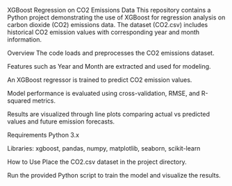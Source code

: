 XGBoost Regression on CO2 Emissions Data
This repository contains a Python project demonstrating the use of XGBoost for regression analysis on carbon dioxide (CO2) emissions data. The dataset (CO2.csv) includes historical CO2 emission values with corresponding year and month information.

Overview
The code loads and preprocesses the CO2 emissions dataset.

Features such as Year and Month are extracted and used for modeling.

An XGBoost regressor is trained to predict CO2 emission values.

Model performance is evaluated using cross-validation, RMSE, and R-squared metrics.

Results are visualized through line plots comparing actual vs predicted values and future emission forecasts.

Requirements
Python 3.x

Libraries: xgboost, pandas, numpy, matplotlib, seaborn, scikit-learn

How to Use
Place the CO2.csv dataset in the project directory.

Run the provided Python script to train the model and visualize the results.